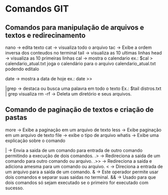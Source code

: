 # Comandos GIT

## Comandos para manipulação de arquivos e textos e redirecinamento

nano -> edita texto
cat -> visualiza todo o arquivo
tac -> Exibe a ordem inversa dos conteudos no terminal
tail -> visualiza as 10 ultimas linhas
head -> visualiza as 10 primeiras linhas
cal -> mostra o calendario
	ex.: $cal > calendario_atual.txt
		joga o calendário para o arquivo calendario_atual.txt podendo editalo

date -> mostra a data de hoje
	ex.: date >>

|grep -> destaca ou busca uma palavra em todo o texto 
	Ex.: $tail distros.txt | grep visualiza
rm -rf -> Deleta um diretório e seus arquivos.

## Comando de paginação de textos e criação de pastas
more -> Exibe a paginação em um arquivo de texto
less -> Exibe paginação em um arquivo de texto
file -> exibe o tipo de arquivo
whatis -> Exibe uma explicação sobre o comando

| -> Envia a saida de um comando para entrada de outro comando permitindo a execução de dois comandos.
.> -> Redireciona a saida de um comando para outro comando ou arquivo.
.>> -> Redireciona a saída e adiciona amesma para um comando ou arquivo.
< -> Direciona a entrada de um arquivo para a saída de um comando.
& -> Este operador permite usar dois comandos e separar suas saidas no terminal.
&& -> Usado para que dois comandos só sejam executado se o primeiro for executado com sucesso.


